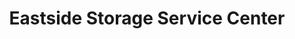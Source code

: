 ---
title: "Eastside Storage Service Center"
url: /lancaster/eastside-storage-service-center/
shop: storage rental
---